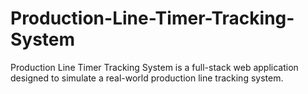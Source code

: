 # Production-Line-Timer-Tracking-System
Production Line Timer Tracking System is a full-stack web application designed to simulate a real-world production line tracking system.
